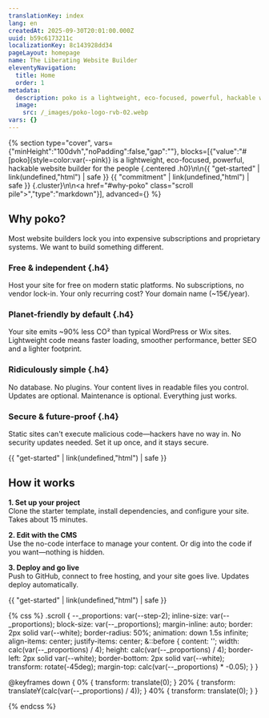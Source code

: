 ```yaml
---
translationKey: index
lang: en
createdAt: 2025-09-30T20:01:00.000Z
uuid: b59c6173211c
localizationKey: 8c143928dd34
pageLayout: homepage
name: The Liberating Website Builder
eleventyNavigation:
  title: Home
  order: 1
metadata:
  description: poko is a lightweight, eco-focused, powerful, hackable website builder for the people
  image:
    src: /_images/poko-logo-rvb-02.webp
vars: {}
---
```

{% section type="cover", vars={"minHeight":"100dvh","noPadding":false,"gap":""}, blocks=[{"value":"# [poko]{style=color:var(--pink)} is a lightweight, eco-focused, powerful, hackable website builder for the people {.centered .h0}\n\n{{ \"get-started\" | link(undefined,\"html\") | safe }} {{ \"commitment\" | link(undefined,\"html\") | safe }} {.cluster}\n\n<a href=\"#why-poko\" class=\"scroll pile\"></a>","type":"markdown"}], advanced={} %}

## Why poko?

Most website builders lock you into expensive subscriptions and proprietary systems. We want to build something different.

### Free & independent {.h4}

Host your site for free on modern static platforms. No subscriptions, no vendor lock-in. Your only recurring cost? Your domain name (\~15€/year).

### Planet-friendly by default {.h4}

Your site emits \~90% less CO² than typical WordPress or Wix sites. Lightweight code means faster loading, smoother performance, better SEO and a lighter footprint.

### Ridiculously simple {.h4}

No database. No plugins. Your content lives in readable files you control. Updates are optional. Maintenance is optional. Everything just works.

### Secure & future-proof {.h4}

Static sites can't execute malicious code—hackers have no way in. No security updates needed. Set it up once, and it stays secure.

{{ "get-started" | link(undefined,"html") | safe }}

## How it works

**1. Set up your project**  
Clone the starter template, install dependencies, and configure your site. Takes about 15 minutes.

**2. Edit with the CMS**  
Use the no-code interface to manage your content. Or dig into the code if you want—nothing is hidden.

**3. Deploy and go live**  
Push to GitHub, connect to free hosting, and your site goes live. Updates deploy automatically.

{{ "get-started" | link(undefined,"html") | safe }}

{% css %}
.scroll {
--_proportions: var(--step-2);
inline-size: var(--_proportions);
block-size: var(--_proportions);
margin-inline: auto;
border: 2px solid var(--white);
border-radius: 50%;
animation: down 1.5s infinite;
align-items: center;
justify-items: center;
&::before {
content: '';
width: calc(var(--_proportions) / 4);
height: calc(var(--_proportions) / 4);
border-left: 2px solid var(--white);
border-bottom: 2px solid var(--white);
transform: rotate(-45deg);
margin-top: calc(var(--_proportions) \* -0.05);
}
}

@keyframes down {
0% {
transform: translate(0);
}
20% {
transform: translateY(calc(var(--_proportions) / 4));
}
40% {
transform: translate(0);
}
}

{% endcss %}
